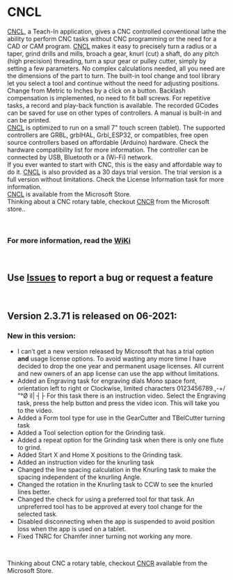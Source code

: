 # CNCL
[CNCL](https://www.microsoft.com/store/apps/9P42TB5T697H), a Teach-In application, gives a CNC controlled conventional lathe the ability to perform CNC tasks without CNC programming or the need for a CAD or CAM program. [CNCL](https://www.microsoft.com/store/apps/9P42TB5T697H) makes it easy to precisely turn a radius or a taper, grind drills and mills, broach a gear, knurl (cut) a shaft, do any pitch (high precision) threading, turn a spur gear or pulley cutter, simply by setting a few parameters. No complex calculations needed, all you need are the dimensions of the part to turn. The built-in tool change and tool library let you select a tool and continue without the need for adjusting positions. Change from Metric to Inches by a click on a button. Backlash compensation is implemented, no need to fit ball screws. For repetitive tasks, a record and play-back function is available. The recorded GCodes can be saved for use on other types of controllers. A manual is built-in and can be printed.  
[CNCL](https://www.microsoft.com/store/apps/9P42TB5T697H) is optimized to run on a small 7" touch screen (tablet). The supported controllers are GRBL, grblHAL, Grbl_ESP32, or compatibles, free open source controllers based on affordable (Arduino) hardware. Check the hardware compatibility list for more information. The controller can be connected by USB, Bluetooth or a (Wi-Fi) network.  
If you ever wanted to start with CNC, this is the easy and affordable way to do it.
[CNCL](https://www.microsoft.com/store/apps/9P42TB5T697H) is also provided as a 30 days trial version. The trial version is a full version without limitations. Check the License Information task for more information.  
[CNCL](https://www.microsoft.com/store/apps/9P42TB5T697H) is available from the Microsoft Store.  
Thinking about a CNC rotary table, checkout [CNCR](https://www.microsoft.com/store/apps/9N7HPG47XK0G) from the Microsoft store..
<p>&nbsp;</p> 

### For more information, read the [WiKi](https://github.com/MetalWorkerTools/CNCL/wiki)
<p>&nbsp;</p>

## Use [**Issues**](https://github.com/MetalWorkerTools/CNCL/issues) to report a bug or request a feature 
<p>&nbsp;</p>

##  Version 2.3.71 is released on 06-2021:
### New in this version:
* I can’t get a new version released by Microsoft that has a trial option **and** usage license options. To avoid wasting any more time I have decided to drop the one year and permanent usage licenses. All current and new owners of an app license can use the app without limitations.
* Added an Engraving task for engraving dials
Mono space font, orientation left to right or Clockwise, limited characters 0123456789.,-+/ \"°Ø iI| ┤├
For this task there is an instruction video. Select the Engraving task, press the help button and press the video icon. This will take you to the video.
* Added a Form tool type for use in the GearCutter and TBelCutter turning task
* Added a Tool selection option for the Grinding task.
* Added a repeat option for the Grinding task when there is only one flute to grind.
* Added Start X and Home X positions to the Grinding task.
* Added an instruction video for the knurling task
* Changed the line spacing calculation in the Knurling task to make the spacing independent of the knurling Angle.
* Changed the rotation in the Knurling task to CCW to see the knurled lines better.
* Changed the check for using a preferred tool for that task. An unpreferred tool has to be approved at every tool change for the selected task.
* Disabled disconnecting when the app is suspended to avoid position loss when the app is used on a tablet.
* Fixed TNRC for Chamfer inner turning not working any more.
  
<p>&nbsp;</p>  



Thinking about CNC a rotary table, checkout [CNCR](https://www.microsoft.com/store/apps/9N7HPG47XK0G) available from the Microsoft Store.  

